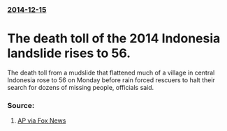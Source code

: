 ### [2014-12-15](/news/2014/12/15/index.md)

# The death toll of the 2014 Indonesia landslide rises to 56. 

The death toll from a mudslide that flattened much of a village in central Indonesia rose to 56 on Monday before rain forced rescuers to halt their search for dozens of missing people, officials said.


### Source:

1. [AP via Fox News](http://www.foxnews.com/world/2014/12/15/death-toll-from-indonesian-mudslide-rises-to-51-as-rain-halts-search-for-dozens/?intcmp=latestnews)
